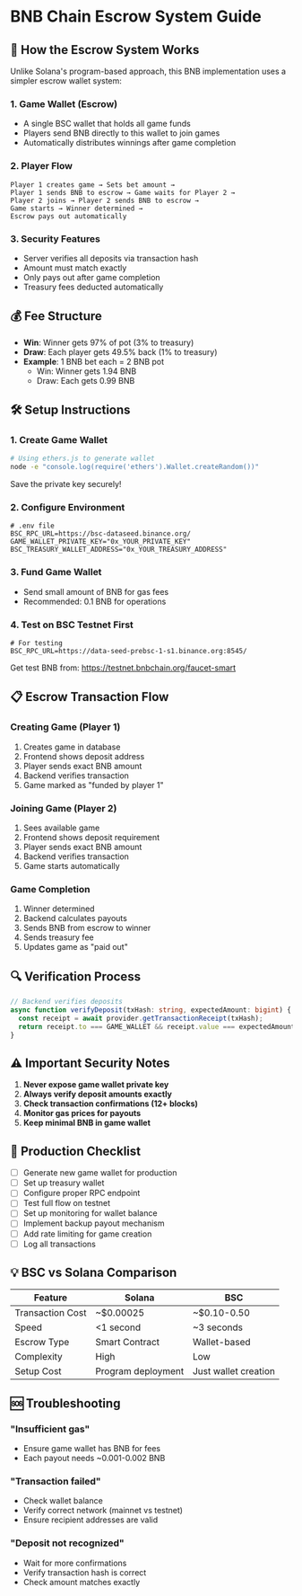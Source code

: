 # BNB Chain Escrow System Guide

## 🔐 How the Escrow System Works

Unlike Solana's program-based approach, this BNB implementation uses a simpler escrow wallet system:

### 1. **Game Wallet (Escrow)**
- A single BSC wallet that holds all game funds
- Players send BNB directly to this wallet to join games
- Automatically distributes winnings after game completion

### 2. **Player Flow**
```
Player 1 creates game → Sets bet amount → 
Player 1 sends BNB to escrow → Game waits for Player 2 →
Player 2 joins → Player 2 sends BNB to escrow →
Game starts → Winner determined →
Escrow pays out automatically
```

### 3. **Security Features**
- Server verifies all deposits via transaction hash
- Amount must match exactly
- Only pays out after game completion
- Treasury fees deducted automatically

## 💰 Fee Structure

- **Win**: Winner gets 97% of pot (3% to treasury)
- **Draw**: Each player gets 49.5% back (1% to treasury)
- **Example**: 1 BNB bet each = 2 BNB pot
  - Win: Winner gets 1.94 BNB
  - Draw: Each gets 0.99 BNB

## 🛠 Setup Instructions

### 1. Create Game Wallet
```bash
# Using ethers.js to generate wallet
node -e "console.log(require('ethers').Wallet.createRandom())"
```
Save the private key securely!

### 2. Configure Environment
```env
# .env file
BSC_RPC_URL=https://bsc-dataseed.binance.org/
GAME_WALLET_PRIVATE_KEY="0x_YOUR_PRIVATE_KEY"
BSC_TREASURY_WALLET_ADDRESS="0x_YOUR_TREASURY_ADDRESS"
```

### 3. Fund Game Wallet
- Send small amount of BNB for gas fees
- Recommended: 0.1 BNB for operations

### 4. Test on BSC Testnet First
```env
# For testing
BSC_RPC_URL=https://data-seed-prebsc-1-s1.binance.org:8545/
```
Get test BNB from: https://testnet.bnbchain.org/faucet-smart

## 📋 Escrow Transaction Flow

### Creating Game (Player 1)
1. Creates game in database
2. Frontend shows deposit address
3. Player sends exact BNB amount
4. Backend verifies transaction
5. Game marked as "funded by player 1"

### Joining Game (Player 2)
1. Sees available game
2. Frontend shows deposit requirement
3. Player sends exact BNB amount
4. Backend verifies transaction
5. Game starts automatically

### Game Completion
1. Winner determined
2. Backend calculates payouts
3. Sends BNB from escrow to winner
4. Sends treasury fee
5. Updates game as "paid out"

## 🔍 Verification Process

```typescript
// Backend verifies deposits
async function verifyDeposit(txHash: string, expectedAmount: bigint) {
  const receipt = await provider.getTransactionReceipt(txHash);
  return receipt.to === GAME_WALLET && receipt.value === expectedAmount;
}
```

## ⚠️ Important Security Notes

1. **Never expose game wallet private key**
2. **Always verify deposit amounts exactly**
3. **Check transaction confirmations (12+ blocks)**
4. **Monitor gas prices for payouts**
5. **Keep minimal BNB in game wallet**

## 🚀 Production Checklist

- [ ] Generate new game wallet for production
- [ ] Set up treasury wallet
- [ ] Configure proper RPC endpoint
- [ ] Test full flow on testnet
- [ ] Set up monitoring for wallet balance
- [ ] Implement backup payout mechanism
- [ ] Add rate limiting for game creation
- [ ] Log all transactions

## 💡 BSC vs Solana Comparison

| Feature | Solana | BSC |
|---------|---------|-----|
| Transaction Cost | ~$0.00025 | ~$0.10-0.50 |
| Speed | <1 second | ~3 seconds |
| Escrow Type | Smart Contract | Wallet-based |
| Complexity | High | Low |
| Setup Cost | Program deployment | Just wallet creation |

## 🆘 Troubleshooting

### "Insufficient gas"
- Ensure game wallet has BNB for fees
- Each payout needs ~0.001-0.002 BNB

### "Transaction failed"
- Check wallet balance
- Verify correct network (mainnet vs testnet)
- Ensure recipient addresses are valid

### "Deposit not recognized"
- Wait for more confirmations
- Verify transaction hash is correct
- Check amount matches exactly